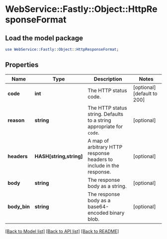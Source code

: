 # WebService::Fastly::Object::HttpResponseFormat

## Load the model package
```perl
use WebService::Fastly::Object::HttpResponseFormat;
```

## Properties
Name | Type | Description | Notes
------------ | ------------- | ------------- | -------------
**code** | **int** | The HTTP status code. | [optional] [default to 200]
**reason** | **string** | The HTTP status string. Defaults to a string appropriate for `code`. | [optional] 
**headers** | **HASH[string,string]** | A map of arbitrary HTTP response headers to include in the response. | [optional] 
**body** | **string** | The response body as a string. | [optional] 
**body_bin** | **string** | The response body as a base64-encoded binary blob. | [optional] 

[[Back to Model list]](../README.md#documentation-for-models) [[Back to API list]](../README.md#documentation-for-api-endpoints) [[Back to README]](../README.md)


